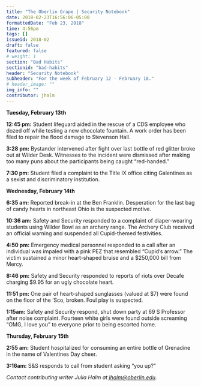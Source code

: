 ```yaml
---
title: "The Oberlin Grape | Security Notebook"
date: 2018-02-23T16:56:06-05:00
formattedDate: "Feb 23, 2018"
time: 4:56pm
tags: []
issueid: 2018-02
draft: false
featured: false
# weight: 1 
section: "Bad Habits"
sectionid: "bad-habits"
header: "Security Notebook"
subheader: "For the week of February 12 - February 18."
# header_image: ""
img_info: ""
contributor: jhalm
---
```


**Tuesday, February 13th** 

**12:45 pm:** Student lifeguard aided in the rescue of a CDS employee who dozed off while testing a new chocolate fountain. A work order has been filed to repair the flood damage to Stevenson Hall.  

**3:28 pm:** Bystander intervened after fight over last bottle of red glitter broke out at Wilder Desk. Witnesses to the incident were dismissed after making too many puns about the participants being caught “red-handed.”

**7:30 pm:** Student filed a complaint to the Title IX office citing Galentines as a sexist and discriminatory institution. 

**Wednesday, February 14th** 

**6:35 am:** Reported break-in at the Ben Franklin. Desperation for the last bag of candy hearts in northeast Ohio is the suspected motive. 

**10:36 am:** Safety and Security responded to a complaint of diaper-wearing students using Wilder Bowl as an archery range. The Archery Club received an official warning and suspended all Cupid-themed festivities. 

**4:50 pm:** Emergency medical personnel responded to a call after an individual was impaled with a pink PEZ that resembled “Cupid’s arrow.” The victim sustained a minor heart-shaped bruise and a $250,000 bill from Mercy.

**8:46 pm:** Safety and Security responded to reports of riots over Decafe charging $9.95 for an ugly chocolate heart. 

**11:51 pm:** One pair of heart-shaped sunglasses (valued at $7) were found on the floor of the ‘Sco, broken. Foul play is suspected. 

**1:15am:** Safety and Security respond, shut down party at 69 S Professor after noise complaint. Fourteen white girls were found outside screaming “OMG, I love you” to everyone prior to being escorted home.

**Thursday, February 15th** 

**2:55 am:** Student hospitalized for consuming an entire bottle of Grenadine in the name of Valentines Day cheer. 

**3:16am:** S&S responds to call from student asking “you up?”

*Contact contributing writer Julia Halm at jhalm@oberlin.edu.*

